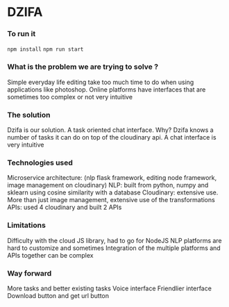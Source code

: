 # DZIFA

### To run it
```npm install```
```npm run start```

### What is the problem we are trying to solve ?

Simple everyday life editing take too much time to do when using applications like photoshop.
Online platforms have interfaces that are sometimes too complex or not very intuitive


### The solution

Dzifa is our solution. A task oriented chat interface.
Why? 
Dzifa knows a number of tasks it can do on top of the cloudinary api.
A chat interface is very intuitive


### Technologies used

Microservice architecture: (nlp flask framework, editing node framework, image management on cloudinary)
NLP: built from python, numpy and sklearn using cosine similarity with a database 
Cloudinary: extensive use. More than just image management, extensive use of the transformations
APIs: used 4 cloudinary and built 2 APIs


### Limitations
Difficulty with the cloud JS library, had to go for NodeJS
NLP platforms are hard to customize and sometimes
Integration of the multiple platforms and APIs together can be complex

### Way forward
More tasks and better existing tasks
Voice interface
Friendlier interface
Download button and get url button

